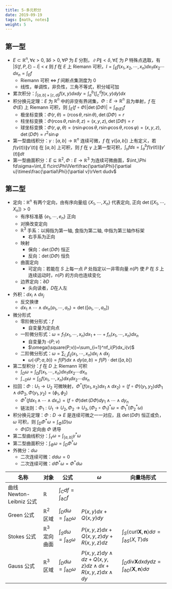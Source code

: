 ```yaml
---
title: 5-多元积分
date: 2019-09-19
tags: [math, notes]
weight: 5
---
```


## 第一型

* $E\subset \mathbb{R}^n,\forall \epsilon>0,\exists\delta>0,\forall P$ 为 $E$ 分割，$\lVert P\rVert<\delta,\forall\xi$ 为 $P$ 特殊点选取，有 $|S(f,P,\xi)-I|<\epsilon$ 则 $f$ 在 $E$ 上 Riemann 可积，$I=\int_E f(x_1,x_2,\cdots,x_n)dx_1dx_2\cdots dx_n=\int_E f$
  * Riemann 可积 $\iff$ $f$ 间断点集测度为 $0$
  * 线性，单调性，非负性，三角不等式，积分域可加
* 累次积分：$\int_{[a,b]\times[c,d]}f(x,y)dxdy=\int_a^b(\int_c^df(x,y)dy)dx$
* 积分换元定理：$E$ 为 $\mathbb{R}^n$ 中的非空有界闭集，$\Phi:E\rightarrow\mathbb{R}^n$ 且为单射，$f$ 在 $\Phi(E)$ 上 Riemann 可积，则 $\int_E(f\circ \Phi)|\det(D\Phi)|=\int_{\Phi(E)}f$
  * 极坐标变换：$\Phi(r,\theta)=(r\cos\theta,r\sin\theta),\det(D\Phi)=r$
  * 柱坐标变换：$\Phi(r\cos\theta,r\sin\theta,z)=(x,y,z),\det(D\Phi)=r$
  * 球坐标变换：$\Phi(r,\varphi,\theta)=(r\sin\varphi\cos\theta,r\sin\varphi\cos\theta,r\cos\varphi)=(x,y,z),\det(D\Phi)=r^2\sin\varphi$
* 第一型曲线积分：$\gamma:[a,b]\rightarrow\mathbb{R}^n$ 连续可微，$f$ 在 $\gamma([a,b])$ 上有定义，若 $f(\gamma(t))\lVert\gamma'(t)\rVert$ 在 $[a,b]$ 上可积，则 $f$ 在 $\gamma$ 上第一型可积，$\int_\gamma fds=\int_a^bf(\gamma(t))\lVert\gamma'(t)\rVert dt$
* 第一型曲面积分：$E\subseteq\mathbb{R}^2,\Phi:E\rightarrow\mathbb{R}^3$ 为连续可微曲面，$\int_\Phi fd\sigma=\int_E f\circ\Phi\lVert\frac{\partial\Phi}{\partial u}\times\frac{\partial\Phi}{\partial v}\rVert dudv$

## 第二型

* 定向：$\mathbb{R}^n$ 有两个定向，由有序向量组 $\{X_1,\cdots,X_n\}$ 代表定向, 正向 $\det([X_1,\cdots,X_n])>0$
  * 有序标准基 $\{e_1,\cdots,e_n\}$ 正向
  * 对换改变定向
  * $\mathbb{R}^3$ 手系：以拇指为第一轴, 食指为第二轴, 中指为第三轴作标架
    * 右手系为正向
  * 映射
    * 保向：$\det(D\Phi)$ 恒正
    * 反向：$\det(D\Phi)$ 恒负
  * 曲面定向
    * 可定向：若能在 $S$ 上每一点 $P$ 处指定以一非零向量 $n(P)$ 使 $P$ 在 $S$ 上连续运动时，$n(P)$ 的方向也连续变化
  * 边界定向：$\partial D$
    * 头向读者，$D$在人左
* 外积：$dx_i\wedge dx_j$
  * 反交换律
  * $dx_1\wedge\cdots\wedge dx_n(a_1,\cdots,a_n)=\det([a_1,\cdots,a_n])$
* 微分形式
  * 零阶微分形式：$f$
    * 自变量为定向点
  * 一阶微分形式：$\omega=f_1(x_1,\cdots,x_n)dx_1+\cdots+f_n(x_1,\cdots,x_n)dx_n$
    * 自变量为 $\square(P;v)$
    * $\omega(\square(P;v))=\sum_{i=1}^nf_i(P)dx_i(v)$
  * 二阶微分形式：$\omega=\sum_{i,j}f_{ij}(x_1,\cdots,x_n)dx_i\wedge dx_j$
    * $\omega(\square(P;a,b))=f(P)dx\wedge dy(a,b)=f(P)\cdot\det([a,b])$
* 第二型积分：$f$ 在 $D$ 上 Riemann 可积
  * $\int_D\omega = \int_Df(x_1,\cdots,x_n)dx_1dx_2\cdots dx_n$
  * $\int_{-D}\omega = \int_Df(x_1,\cdots,x_n)dx_1dx_2\cdots dx_n$
* 拉回：$\Phi:U_1\rightarrow U_2$ 可微映射，$\Phi^*(f(x_1,x_2)dx_1\wedge dx_2)=(f\circ\Phi)(y_1,y_2)d\Phi_1\wedge d\Phi_2,\Phi(y_1,y_2)=(\phi_1,\phi_2)$
  * $\Phi^*(fdx_1\wedge\cdots\wedge dx_n)=(f\circ\Phi)\det(D\Phi)dy_1\wedge\cdots\wedge dy_n$
  * 链法则：$\Phi_1:U_1\rightarrow U_2,\Phi_2\rightarrow U_3,(\Phi_2\circ\Phi_1)^*\omega=\Phi_1^*(\Phi_2^*\omega)$
* 积分换元定理：$\Phi:D\rightarrow E$ 是连续可微之一一对应，且 $\det(D\Phi)$ 恒正或负，$\omega$ 可积，则 $\int_D\Phi^*\omega=\int_\Phi(D)\omega$
  * $\Phi(D)$ 定向由 $\Phi$ 诱导
* 第二型曲线积分：$\int_\gamma\omega=\int_{[a,b]}\gamma^*\omega$
* 第二型曲面积分：$\int_\Phi\omega=\int_D\Phi^*\omega$
* 外微分：$d\omega$
  * 二次连续可微：$dd\omega=0$
  * 二次连续可微：$d\Phi^*\omega=\Phi^*d\omega$

| 名称                     | 对象                   | 公式                                    | $\omega$                                                      | 向量场形式                                                                                            |
| ------------------------ | ---------------------- | --------------------------------------- | ------------------------------------------------------------- | ----------------------------------------------------------------------------------------------------- |
| 曲线 Newton-Leibniz 公式 | $\mathbb{R}$           | $\int_Cdf=\int_{\partial C}f$           |                                                               |                                                                                                       |
| Green 公式               | $\mathbb{R}^2$区域     | $\int_Dd\omega=\int_{\partial D}\omega$ | $P(x,y)dx+Q(x,y)dy$                                           |                                                                                                       |
| Stokes 公式              | $\mathbb{R}^3$定向曲面 | $\int_Sd\omega=\int_{\partial S}\omega$ | $P(x,y,z)dx+Q(x,y,z)dy+R(x,y,z)dz$                            | $\int_S\langle\text{curl}\mathbf{X},\mathbf{n}\rangle d\sigma=\int_{\partial S}\langle X,T\rangle ds$ |
| Gauss 公式               | $\mathbb{R}^3$区域     | $\int_Dd\omega=\int_{\partial D}\omega$ | $P(x,y,z)dy\wedge dz+Q(x,y,z)dz\wedge dx+R(x,y,z)dx\wedge dy$ | $\int_D\text{div}\mathbf{X}dxdydz=\int_{\partial D}\langle\mathbf{X},\mathbf{n}\rangle d\sigma$      |
